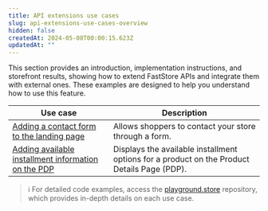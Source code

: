```yaml
---
title: API extensions use cases
slug: api-extensions-use-cases-overview
hidden: false
createdAt: 2024-05-08T00:00:15.623Z
updatedAt: ""
---
```


This section provides an introduction, implementation instructions, and storefront results, showing how to extend FastStore APIs and integrate them with external ones. These examples are designed to help you understand how to use this feature.

| Use case                                                                                                                                                                                     | Description                                                                                                                    |
| -------------------------------------------------------------------------------------------------------------------------------------------------------------------------------------------- | ------------------------------------------------------------------------------------------------------------------------------ |
| [Adding a contact form to the landing page](https://developers.vtex.com/docs/guides/faststore/api-extensions-use-cases-adding-a-contact-form-to-a-landing-page)                              | Allows shoppers to contact your store through a form.                                                          |
| [Adding available installment information on the PDP](https://developers.vtex.com/docs/guides/faststore/api-extensions-use-cases-adding-installment-information-in-the-product-details-page) | Displays the available installment options for a product on the Product Details Page (PDP). |

> ℹ️ For detailed code examples, access the [playground.store](https://github.com/vtex-sites/playground.store) repository, which provides in-depth details on each use case.
